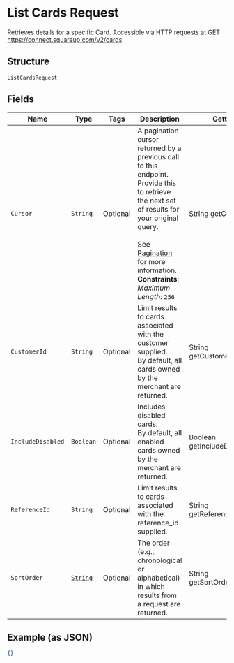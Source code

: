 
# List Cards Request

Retrieves details for a specific Card. Accessible via
HTTP requests at GET https://connect.squareup.com/v2/cards

## Structure

`ListCardsRequest`

## Fields

| Name | Type | Tags | Description | Getter |
|  --- | --- | --- | --- | --- |
| `Cursor` | `String` | Optional | A pagination cursor returned by a previous call to this endpoint.<br>Provide this to retrieve the next set of results for your original query.<br><br>See [Pagination](https://developer.squareup.com/docs/build-basics/common-api-patterns/pagination) for more information.<br>**Constraints**: *Maximum Length*: `256` | String getCursor() |
| `CustomerId` | `String` | Optional | Limit results to cards associated with the customer supplied.<br>By default, all cards owned by the merchant are returned. | String getCustomerId() |
| `IncludeDisabled` | `Boolean` | Optional | Includes disabled cards.<br>By default, all enabled cards owned by the merchant are returned. | Boolean getIncludeDisabled() |
| `ReferenceId` | `String` | Optional | Limit results to cards associated with the reference_id supplied. | String getReferenceId() |
| `SortOrder` | [`String`](../../doc/models/sort-order.md) | Optional | The order (e.g., chronological or alphabetical) in which results from a request are returned. | String getSortOrder() |

## Example (as JSON)

```json
{}
```

